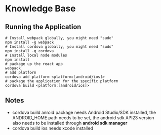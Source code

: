# Knowledge Base
## Running the Application
```
# Install webpack globally, you might need "sudo"
npm install -g webpack
# Install cordova globally, you might need "sudo"
npm install -g cordova
# Install local node modules
npm install
# package up the react app
webpack
# add platform
cordova add platform <platform:[android/ios]>
# package the application for the specific platform
cordova build <platform:[android/ios]>
```

## Notes
* cordova build anroid package needs Android Studio/SDK installed, the ANDROID_HOME path needs to be set, the android sdk API23 version also needs to be installed through **android sdk manager**
* cordova build ios needs xcode installed
